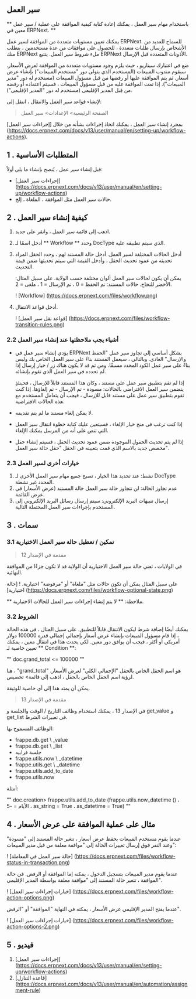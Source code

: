 ## سير العمل

** باستخدام مهام سير العمل ، يمكنك إعادة كتابة كيفية الموافقة على عملية / سير عمل معين في ERPNext. **

يمكنك تعيين مستويات متعددة من الموافقة لسير عمل ERPNext. للسماح للعديد من الأشخاص بإرسال طلبات متعددة ، للحصول على موافقات من عدة مستخدمين ، يتطلب منك ERPNext ملء شروط سير العمل. يتتبع ERPNext الأذونات المتعددة قبل الإرسال.

ضع في اعتبارك سيناريو ، حيث يلزم وجود مستويات متعددة من الموافقة لعرض الأسعار. سيقوم مندوب المبيعات (المستخدم الذي يتولى دور "مستخدم المبيعات") بإنشاء عرض أسعار. ثم يتم الموافقة عليها أو رفضها من قبل مسؤول المبيعات (مستخدم له دور "مدير المبيعات"). إذا تمت الموافقة عليه من قبل مسؤول المبيعات ، فسيتم اعتماده أو رفضه من قِبل المدير الإقليمي (مستخدم له دور "المدير الإقليمي").

لإنشاء قواعد سير العمل والانتقال ، انتقل إلى:

> الصفحة الرئيسية> الإعدادات> سير العمل

بمجرد إنشاء سير العمل ، يمكنك اتخاذ إجراءات بشأنه من خلال [إجراءات سير العمل] (https://docs.erpnext.com/docs/v13/user/manual/en/setting-up/workflow-actions).

## 1 \. المتطلبات الأساسية

قبل إنشاء سير عمل ، يُنصح بإنشاء ما يلي أولاً:

* [إجراءات سير العمل] (https://docs.erpnext.com/docs/v13/user/manual/en/setting-up/workflow-actions)
* حالات سير العمل مثل الموافقة ، الملغاة ، إلخ.

## 2 \. كيفية إنشاء سير العمل

1. اذهب إلى قائمة سير العمل ، وانقر على جديد.
2. أدخل اسمًا لـ ** Workflow ** وحدد DocType الذي سيتم تطبيقه عليه.
3. أدخل الحالات المختلفة لسير العمل. أدخل حالة المستند لهم ، وحدد الحقل المراد تحديثه من عمود تحديث الحقل ، وأدخل القيمة التي سيتم تحديثها ضمن قيمة التحديث.
    
    يمكن أن يكون لحالات سير العمل ألوان مختلفة حسب الولاية. على سبيل المثال: الأخضر للنجاح. حالات المستند: تم الحفظ = 0 ، تم الإرسال = 1 ، ملغى = 2.
    
    ! [Workflow] (https://docs.erpnext.com/files/workflow.png)
    
4. أدخل قواعد الانتقال.
    
    ! [قواعد نقل سير العمل] (https://docs.erpnext.com/files/workflow-transition-rules.png)
    

### 2.2 أشياء يجب ملاحظتها عند إنشاء سير العمل

* يؤدي إنشاء سير عمل في ERPNext بشكل أساسي إلى تجاوز سير عمل "الحفظ والإرسال" العادي. وبالتالي ، سيعمل المستند بناءً على سير العمل الخاص بك وليس بناءً على سير عمل الكود المحدد مسبقًا. ومن ثم قد لا يكون هناك زر / خيار إرسال إذا لم تحدده في سير العمل الذي تقوم بإنشائه.
    
    إذا لم تقم بتطبيق سير عمل على مستند ، وكان هذا المستند قابلاً للإرسال ، فحينئذٍ يتضمن سير العمل الافتراضي بالحالات: مسودة - تم الإرسال - تم إلغاؤها. إذا كنت تقوم بتطبيق سير عمل على مستند قابل للإرسال ، فيجب أن يتعامل المستخدم مع هذه الحالات الافتراضية.
    
* لا يمكن إلغاء مستند ما لم يتم تقديمه.
    
* إذا كنت ترغب في منح خيار الإلغاء ، فسيتعين عليك كتابة خطوة انتقال سير العمل التي تنص على أنه من المرسل يمكنك الإلغاء.
    
* إذا لم يتم تحديث الحقول الموجودة ضمن عمود تحديث الحقل ، فسيتم إنشاء حقل مخصص جديد بالاسم الذي قمت بتعيينه في الحقل "حقل حالة سير العمل".
    

### 2.3 خيارات أخرى لسير العمل

1. نشط: عند تحديد هذا الخيار ، تصبح جميع مهام سير العمل الأخرى لـ DocType المحدد غير نشطة.
2. عدم تجاوز الحالة: لن تتجاوز حالة سير العمل حالة المستند (عرض الأسعار) في عرض القائمة.
3. إرسال تنبيهات البريد الإلكتروني: سيتم إرسال رسائل البريد الإلكتروني إلى المستخدم بإجراءات سير العمل المحتملة التالية.

## 3 \. سمات

### 3.1 تمكين / تعطيل حالة سير العمل الاختيارية

> مقدمة في الإصدار 12

في الولايات ، تعني حالة سير العمل الاختيارية أن الولاية قد لا تكون جزءًا من الموافقة النهائية.

على سبيل المثال يمكن أن تكون حالات مثل "ملغاة" أو "مرفوضة" اختيارية. ! [حالة اختيارية] (https://docs.erpnext.com/files/workflow-optional-state.png)

** ملاحظة: ** لا يتم إنشاء إجراءات سير العمل للحالات الاختيارية.

### 3.2 الشروط

يمكنك أيضًا إضافة شرط ليكون الانتقال قابلاً للتطبيق. على سبيل المثال ، في هذه الحالة ، إذا قام مسؤول المبيعات بإنشاء عرض أسعار بإجمالي إجمالي قدره 100000 دولار أمريكي أو أكثر ، فيجب أن يوافق دور معين. لكي يحدث هذا في انتقال معين ، يمكنك تعيين خاصية لـ ** Condition **:

""
doc.grand_total <= 100000
""

هنا ، "grand_total" هو اسم الحقل الخاص بالحقل "الإجمالي الكلي" لعرض الأسعار. لرؤية اسم الحقل الخاص بالحقل ، اذهب إلى قائمة> تخصيص.

يمكن أن يمتد هذا إلى أي خاصية للوثيقة.

> مقدمة في الإصدار 13

في الإصدار 13 ، يمكنك استخدام وظائف التاريخ / الوقت والجلسة و get_value و get_list في تعبيرات الشرط.

الوظائف المسموح بها:

* frappe.db.get \ _value
* frappe.db.get \ _list
* جلسة فرابيه
* frappe.utils.now \ _datetime
* frappe.utils.get \ _datetime
* frappe.utils.add_to_date
* frappe.utils.now

أمثلة:

""
doc.creation> frappe.utils.add_to_date (frappe.utils.now_datetime () ، الأيام = -5 ، as_string = True ، as_datetime = True)
""

## 4 \. مثال على عملية الموافقة على عرض الأسعار

عندما يقوم مستخدم المبيعات بحفظ عرض أسعار ، تتغير حالة المستند إلى "مسودة" وعند النقر فوق إرسال تغييرات الحالة إلى "موافقة معلقة من قبل مدير المبيعات":

! [حالة سير العمل في المعاملة] (https://docs.erpnext.com/files/workflow-status-in-transaction.png)

عندما يقوم مدير المبيعات بتسجيل الدخول ، يمكنه إما الموافقة أو الرفض. في حالة الموافقة ، تتغير حالة المستند إلى "موافقة معلقة بواسطة المدير الإقليمي".

! [خيارات إجراءات سير العمل] (https://docs.erpnext.com/files/workflow-action-options.png)

عندما يفتح المدير الإقليمي عرض الأسعار ، يمكنه في النهاية "الموافقة" أو "الرفض".

! [خيارات إجراءات سير العمل] (https://docs.erpnext.com/files/workflow-action-options-2.png)

## 5 \. فيديو

1. [إجراءات سير العمل] (https://docs.erpnext.com/docs/v13/user/manual/en/setting-up/workflow-actions)
2. [قاعدة التنازل] (https://docs.erpnext.com/docs/v13/user/manual/en/automation/assignment-rule)